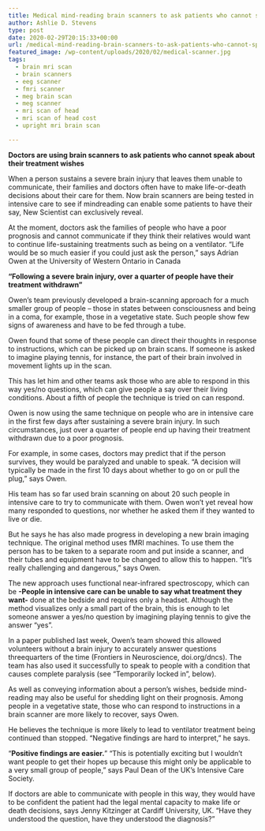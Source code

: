```yaml
---
title: Medical mind-reading brain scanners to ask patients who cannot speak
author: Ashlie D. Stevens
type: post
date: 2020-02-29T20:15:33+00:00
url: /medical-mind-reading-brain-scanners-to-ask-patients-who-cannot-speak/
featured_image: /wp-content/uploads/2020/02/medical-scanner.jpg
tags:
  - brain mri scan
  - brain scanners
  - eeg scanner
  - fmri scanner
  - meg brain scan
  - meg scanner
  - mri scan of head
  - mri scan of head cost
  - upright mri brain scan

---
```

**Doctors are using brain scanners to ask patients who cannot speak about their treatment wishes** 

When a person sustains a severe brain injury that leaves them unable to communicate, their families and doctors often have to make life-or-death decisions about their care for them. Now brain scanners are being tested in intensive care to see if mindreading can enable some patients to have their say, New Scientist can exclusively reveal.

At the moment, doctors ask the families of people who have a poor prognosis and cannot communicate if they think their relatives would want to continue life-sustaining treatments such as being on a ventilator. “Life would be so much easier if you could just ask the person,” says Adrian Owen at the University of Western Ontario in Canada

**“Following a severe brain injury, over a quarter of people have their treatment withdrawn”**

Owen’s team previously developed a brain-scanning approach for a much smaller group of people – those in states between consciousness and being in a coma, for example, those in a vegetative state. Such people show few signs of awareness and have to be fed through a tube.

Owen found that some of these people can direct their thoughts in response to instructions, which can be picked up on brain scans. If someone is asked to imagine playing tennis, for instance, the part of their brain involved in movement lights up in the scan.

This has let him and other teams ask those who are able to respond in this way yes/no questions, which can give people a say over their living conditions. About a fifth of people the technique is tried on can respond.

Owen is now using the same technique on people who are in intensive care in the first few days after sustaining a severe brain injury. In such circumstances, just over a quarter of people end up having their treatment withdrawn due to a poor prognosis.

For example, in some cases, doctors may predict that if the person survives, they would be paralyzed and unable to speak. “A decision will typically be made in the first 10 days about whether to go on or pull the plug,” says Owen.

His team has so far used brain scanning on about 20 such people in intensive care to try to communicate with them. Owen won’t yet reveal how many responded to questions, nor whether he asked them if they wanted to live or die.

But he says he has also made progress in developing a new brain imaging technique. The original method uses fMRI machines. To use them the person has to be taken to a separate room and put inside a scanner, and their tubes and equipment have to be changed to allow this to happen. “It’s really challenging and dangerous,” says Owen.

The new approach uses functional near-infrared spectroscopy, which can be **-People in intensive care can be unable to say what treatment they want-** done at the bedside and requires only a headset. Although the method visualizes only a small part of the brain, this is enough to let someone answer a yes/no question by imagining playing tennis to give the answer “yes”.

In a paper published last week, Owen’s team showed this allowed volunteers without a brain injury to accurately answer questions threequarters of the time (Frontiers in Neuroscience, doi.org/dncs). The team has also used it successfully to speak to people with a condition that causes complete paralysis (see “Temporarily locked in”, below).

As well as conveying information about a person’s wishes, bedside mind-reading may also be useful for shedding light on their prognosis. Among people in a vegetative state, those who can respond to instructions in a brain scanner are more likely to recover, says Owen.

He believes the technique is more likely to lead to ventilator treatment being continued than stopped. “Negative findings are hard to interpret,” he says.

“**Positive findings are easier.**” “This is potentially exciting but I wouldn’t want people to get their hopes up because this might only be applicable to a very small group of people,” says Paul Dean of the UK’s Intensive Care Society.

If doctors are able to communicate with people in this way, they would have to be confident the patient had the legal mental capacity to make life or death decisions, says Jenny Kitzinger at Cardiff University, UK. “Have they understood the question, have they understood the diagnosis?”